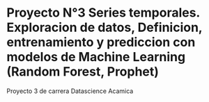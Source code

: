 # Proyecto N°3 Series temporales. Exploracion de datos, Definicion, entrenamiento y prediccion con modelos de Machine Learning (Random Forest, Prophet)
Proyecto 3 de carrera Datascience Acamica 
